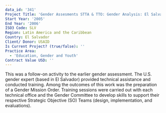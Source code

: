 ```yaml
---
data_id: '341'
Project Title: 'Gender Assesments STTA & TTO: Gender Analysis: El Salvador (TDY 54)'
Start Year: '2005'
End Year: '2006'
ISO3 Code: SLV
Region: Latin America and the Caribbean
Country: El Salvador
Client/ Donor: USAID
Is Current Project? (true/false): ''
Practice Area:
  - 'Education, Gender and Youth'
Contract Value USD: ''
---
```

This was a follow-on activity to the earlier gender assessment. The U.S. gender expert (based in El Salvador) provided technical assistance and conducted training. Among the outcomes of this work was the preparation of a Gender Mission Order. Training sessions were carried out with each technical office and the Gender Committee to develop skills to support their respective Strategic Objective (SO) Teams (design, implementation, and evaluations).